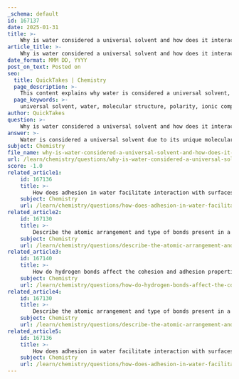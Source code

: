 ```yaml
---
_schema: default
id: 167137
date: 2025-01-31
title: >-
    Why is water considered a universal solvent and how does it interact with different molecules?
article_title: >-
    Why is water considered a universal solvent and how does it interact with different molecules?
date_format: MMM DD, YYYY
post_on_text: Posted on
seo:
  title: QuickTakes | Chemistry
  page_description: >-
    This content explains why water is considered a universal solvent, detailing its molecular structure, polarity, and interactions with different types of molecules including ionic and polar compounds, as well as its biological significance.
  page_keywords: >-
    universal solvent, water, molecular structure, polarity, ionic compounds, hydrophilic molecules, hydrophobic molecules, biological importance, hydrogen bonds, sodium chloride, dissolution, chemistry, solutions
author: QuickTakes
question: >-
    Why is water considered a universal solvent and how does it interact with different molecules?
answer: >-
    Water is considered a universal solvent due to its unique molecular structure and properties, which allow it to dissolve a wide variety of substances more effectively than any other liquid. Here are the key reasons why water holds this title and how it interacts with different molecules:\n\n### 1. Molecular Structure and Polarity\nWater (H₂O) is a polar molecule, meaning it has a partial positive charge on the hydrogen atoms and a partial negative charge on the oxygen atom. This polarity is crucial for its solvent properties. The positive and negative ends of water molecules can interact with other polar molecules and ionic compounds, facilitating the dissolution process.\n\n### 2. Interaction with Ionic Compounds\nWhen ionic compounds, such as sodium chloride (NaCl), are introduced to water, the polar water molecules surround the individual ions. The positive end of water molecules (hydrogens) is attracted to the negatively charged chloride ions, while the negative end (oxygen) is attracted to the positively charged sodium ions. This interaction effectively separates the ions and allows them to disperse throughout the solution, demonstrating water's ability to dissolve salts.\n\n### 3. Interaction with Polar Molecules\nHydrophilic (water-loving) molecules, which are typically polar or charged, interact favorably with water. These molecules can form hydrogen bonds with water, leading to their dissolution. For example, sugars and alcohols, which contain hydroxyl (-OH) groups, readily dissolve in water due to their ability to form hydrogen bonds.\n\n### 4. Hydrophobic Molecules\nIn contrast, hydrophobic (water-fearing) molecules are nonpolar and do not interact well with water. These molecules, such as oils and fats, lack significant partial charges and do not form hydrogen bonds with water. When mixed with water, hydrophobic substances tend to aggregate and separate from the aqueous environment, as water molecules prefer to interact with each other rather than with nonpolar substances.\n\n### 5. Biological Importance\nWater's solvent properties are vital for biological processes. It allows for the transport of nutrients, gases, and waste products in living organisms. The ability of water to dissolve various substances facilitates essential chemical reactions necessary for life.\n\n### Summary of Interactions\n- **Hydrophilic Molecules**: Polar or charged, these molecules dissolve well in water (e.g., salts, sugars).\n- **Hydrophobic Molecules**: Nonpolar, these molecules do not dissolve in water and tend to separate from it (e.g., oils, fats).\n\nIn conclusion, water's status as a universal solvent is primarily due to its polar nature, which enables it to interact with and dissolve a wide range of substances, making it essential for various chemical and biological processes.
subject: Chemistry
file_name: why-is-water-considered-a-universal-solvent-and-how-does-it-interact-with-different-molecules.md
url: /learn/chemistry/questions/why-is-water-considered-a-universal-solvent-and-how-does-it-interact-with-different-molecules
score: -1.0
related_article1:
    id: 167136
    title: >-
        How does adhesion in water facilitate interaction with surfaces?
    subject: Chemistry
    url: /learn/chemistry/questions/how-does-adhesion-in-water-facilitate-interaction-with-surfaces
related_article2:
    id: 167130
    title: >-
        Describe the atomic arrangement and type of bonds present in a water molecule.
    subject: Chemistry
    url: /learn/chemistry/questions/describe-the-atomic-arrangement-and-type-of-bonds-present-in-a-water-molecule
related_article3:
    id: 167140
    title: >-
        How do hydrogen bonds affect the cohesion and adhesion properties of water?
    subject: Chemistry
    url: /learn/chemistry/questions/how-do-hydrogen-bonds-affect-the-cohesion-and-adhesion-properties-of-water
related_article4:
    id: 167130
    title: >-
        Describe the atomic arrangement and type of bonds present in a water molecule.
    subject: Chemistry
    url: /learn/chemistry/questions/describe-the-atomic-arrangement-and-type-of-bonds-present-in-a-water-molecule
related_article5:
    id: 167136
    title: >-
        How does adhesion in water facilitate interaction with surfaces?
    subject: Chemistry
    url: /learn/chemistry/questions/how-does-adhesion-in-water-facilitate-interaction-with-surfaces
---
```


&nbsp;